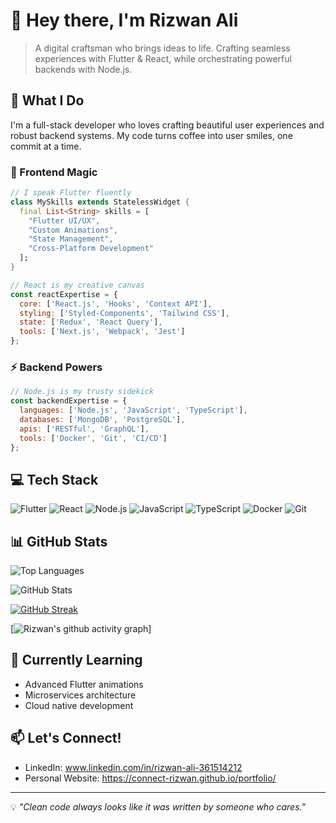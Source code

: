 # 👋 Hey there, I'm Rizwan Ali

> A digital craftsman who brings ideas to life. Crafting seamless experiences with Flutter & React, while orchestrating powerful backends with Node.js.

## 🚀 What I Do
I'm a full-stack developer who loves crafting beautiful user experiences and robust backend systems. My code turns coffee into user smiles, one commit at a time.

### 🎨 Frontend Magic
```dart
// I speak Flutter fluently
class MySkills extends StatelessWidget {
  final List<String> skills = [
    "Flutter UI/UX",
    "Custom Animations",
    "State Management",
    "Cross-Platform Development"
  ];
}
```

```javascript
// React is my creative canvas
const reactExpertise = {
  core: ['React.js', 'Hooks', 'Context API'],
  styling: ['Styled-Components', 'Tailwind CSS'],
  state: ['Redux', 'React Query'],
  tools: ['Next.js', 'Webpack', 'Jest']
};
```

### ⚡ Backend Powers
```javascript
// Node.js is my trusty sidekick
const backendExpertise = {
  languages: ['Node.js', 'JavaScript', 'TypeScript'],
  databases: ['MongoDB', 'PostgreSQL'],
  apis: ['RESTful', 'GraphQL'],
  tools: ['Docker', 'Git', 'CI/CD']
};
```

## 💻 Tech Stack
![Flutter](https://img.shields.io/badge/-Flutter-02569B?style=flat-square&logo=flutter)
![React](https://img.shields.io/badge/-React-61DAFB?style=flat-square&logo=react&logoColor=black)
![Node.js](https://img.shields.io/badge/-Nodejs-43853d?style=flat-square&logo=Node.js&logoColor=white)
![JavaScript](https://img.shields.io/badge/-JavaScript-F7DF1E?style=flat-square&logo=javascript&logoColor=black)
![TypeScript](https://img.shields.io/badge/-TypeScript-007ACC?style=flat-square&logo=typescript&logoColor=white)
![Docker](https://img.shields.io/badge/-Docker-2496ED?style=flat-square&logo=docker&logoColor=white)
![Git](https://img.shields.io/badge/-Git-F05032?style=flat-square&logo=git&logoColor=white)

## 📊 GitHub Stats


![Top Languages](https://github-readme-stats.vercel.app/api/top-langs/?username=connect-rizwan&layout=compact&theme=dracula&count_private=true&include_all_commits=true&langs_count=8)

![GitHub Stats](https://github-readme-stats.vercel.app/api?username=connect-rizwan&show_icons=true&theme=dracula&count_private=true&include_all_commits=true)

[![GitHub Streak](https://github-readme-streak-stats.herokuapp.com/?user=connect-rizwan&theme=dracula)](https://git.io/streak-stats)

[![Rizwan's github activity graph](https://github-readme-activity-graph.vercel.app/graph?username=connect-rizwan&theme=dracula)]

## 🌱 Currently Learning
- Advanced Flutter animations
- Microservices architecture
- Cloud native development

## 📫 Let's Connect!
- LinkedIn: www.linkedin.com/in/rizwan-ali-361514212
- Personal Website: https://connect-rizwan.github.io/portfolio/

---
💡 *"Clean code always looks like it was written by someone who cares."*
